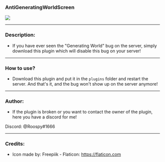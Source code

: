 ### AntiGeneratingWorldScreen
<a align="center"><img src="https://i.ibb.co/1rSCLfH/Anti-Generating-World-Screen.jpg"></img></a>

---

### Description:

- If you have ever seen the "Generating World" bug on the server, simply download this plugin which will disable this bug on your server!

---

### How to use?

- Download this plugin and put it in the `plugins` folder and restart the server. And that's it, and the bug won't show up on the server anymore!

---

### Author:

- If the plugin is broken or you want to contact the owner of the plugin, here you have a discord for me!

Discord: @Roospy#1666

---

### Credits:

- Icon made by: Freepiik - Flaticon: https://flaticon.com
